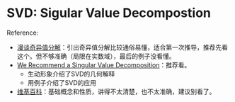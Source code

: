 # SVD: Sigular Value Decompostion

Reference: 

* [漫谈奇异值分解](http://charleshm.github.io/2016/03/Singularly-Valuable-Decomposition/)：引出奇异值分解比较通俗易懂，适合第一次推导，推荐先看这个。但不够准确（局限在实数域），最后的例子没看懂。
* [We Recommend a Singular Value Decomposition](http://www.ams.org/publicoutreach/feature-column/fcarc-svd)：推荐看。
    * 生动形象介绍了SVD的几何解释
    * 用例子介绍了SVD的应用
* [维基百科](https://zh.wikipedia.org/wiki/%E5%A5%87%E5%BC%82%E5%80%BC%E5%88%86%E8%A7%A3)：基础概念和性质，讲得不太清楚，也不太准确，建议别看了。